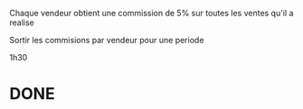 Chaque vendeur obtient une commission de 5% sur toutes les ventes qu'il a realise

Sortir les commisions par vendeur pour une periode

1h30

# DONE